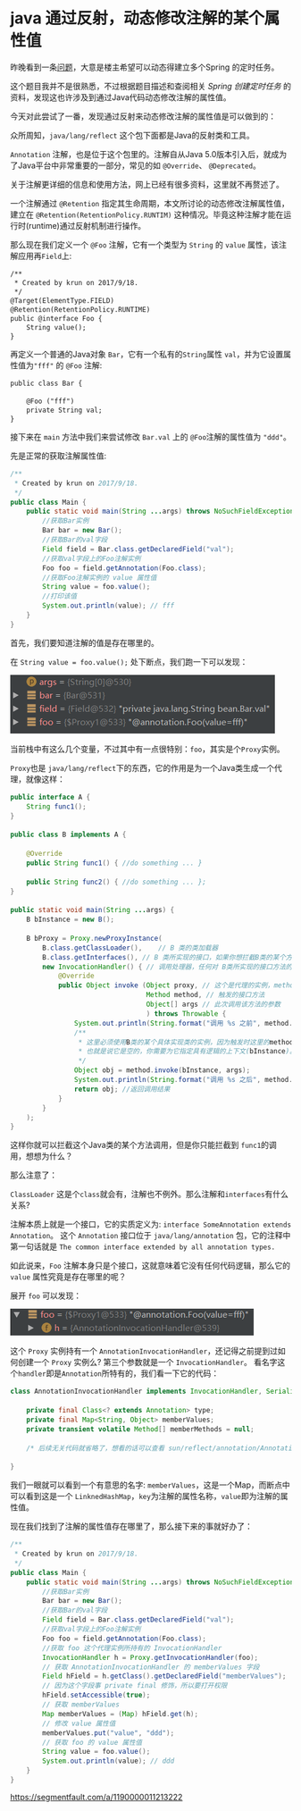 # java 通过反射，动态修改注解的某个属性值

昨晚看到一条[问题](https://segmentfault.com/a/1190000011213222#https://segmentfault.com/q/1010000010773372)，大意是楼主希望可以动态得建立多个Spring 的定时任务。

这个题目我并不是很熟悉，不过根据题目描述和查阅相关 *Spring 创建定时任务* 的资料，发现这也许涉及到通过Java代码动态修改注解的属性值。

今天对此尝试了一番，发现通过反射来动态修改注解的属性值是可以做到的：

众所周知，`java/lang/reflect` 这个包下面都是Java的反射类和工具。

`Annotation` 注解，也是位于这个包里的。注解自从Java 5.0版本引入后，就成为了Java平台中非常重要的一部分，常见的如 `@Override`、 `@Deprecated`。

关于注解更详细的信息和使用方法，网上已经有很多资料，这里就不再赘述了。

一个注解通过 `@Retention` 指定其生命周期，本文所讨论的动态修改注解属性值，建立在 `@Retention(RetentionPolicy.RUNTIM)` 这种情况。毕竟这种注解才能在运行时(runtime)通过反射机制进行操作。

那么现在我们定义一个 `@Foo` 注解，它有一个类型为 `String` 的 `value` 属性，该注解应用再`Field`上:

```
/**
 * Created by krun on 2017/9/18.
 */
@Target(ElementType.FIELD)
@Retention(RetentionPolicy.RUNTIME)
public @interface Foo {
    String value();
}
```

再定义一个普通的Java对象 `Bar`，它有一个私有的`String`属性 `val`，并为它设置属性值为`"fff"` 的 `@Foo` 注解:

```
public class Bar {

    @Foo ("fff")
    private String val;
}
```

接下来在 `main` 方法中我们来尝试修改 `Bar.val` 上的 `@Foo`注解的属性值为 `"ddd"`。

先是正常的获取注解属性值:

```java
/**
 * Created by krun on 2017/9/18.
 */
public class Main {
    public static void main(String ...args) throws NoSuchFieldException {
        //获取Bar实例
        Bar bar = new Bar();
        //获取Bar的val字段
        Field field = Bar.class.getDeclaredField("val");
        //获取val字段上的Foo注解实例
        Foo foo = field.getAnnotation(Foo.class);
        //获取Foo注解实例的 value 属性值
        String value = foo.value();
        //打印该值
        System.out.println(value); // fff
    }
}
```

首先，我们要知道注解的值是存在哪里的。

在 `String value = foo.value();` 处下断点，我们跑一下可以发现：

![clipboard.png](image-201908042226/bVVdGg.png)

当前栈中有这么几个变量，不过其中有一点很特别：`foo`，其实是个`Proxy`实例。

`Proxy`也是 `java/lang/reflect`下的东西，它的作用是为一个Java类生成一个代理，就像这样：

```java
public interface A {
    String func1();
}

public class B implements A {
    
    @Override
    public String func1() { //do something ... }
    
    public String func2() { //do something ... };
}

public static void main(String ...args) {
    B bInstance = new B();
    
    B bProxy = Proxy.newProxyInstance(
        B.class.getClassLoader(),    // B 类的类加载器
        B.class.getInterfaces(), // B 类所实现的接口，如果你想拦截B类的某个方法，必须让这个方法在某个接口中声明并让B类实现该接口
        new InvocationHandler() { // 调用处理器，任何对 B类所实现的接口方法的调用都会触发此处理器
            @Override
            public Object invoke (Object proxy, // 这个是代理的实例，method.invoke时不能使用这个，否则会死循环
                                  Method method, // 触发的接口方法
                                  Object[] args // 此次调用该方法的参数
                                  ) throws Throwable {
                System.out.println(String.format("调用 %s 之前", method.getName()));
                /**
                 * 这里必须使用B类的某个具体实现类的实例，因为触发时这里的method只是一个接口方法的引用，
                 * 也就是说它是空的，你需要为它指定具有逻辑的上下文(bInstance)。
                 */
                Object obj = method.invoke(bInstance, args); 
                System.out.println(String.format("调用 %s 之后", method.getName()));
                return obj; //返回调用结果
            }
        }
    );
}
```

这样你就可以拦截这个Java类的某个方法调用，但是你只能拦截到 `func1`的调用，想想为什么？

那么注意了：

`ClassLoader` 这是个`class`就会有，注解也不例外。那么注解和`interfaces`有什么关系?

注解本质上就是一个接口，它的实质定义为: `interface SomeAnnotation extends Annotation`。
这个 `Annotation` 接口位于 `java/lang/annotation` 包，它的注释中第一句话就是 `The common interface extended by all annotation types.`

如此说来，`Foo` 注解本身只是个接口，这就意味着它没有任何代码逻辑，那么它的 `value` 属性究竟是存在哪里的呢？

展开 `foo` 可以发现：

![clipboard.png](image-201908042226/bVVdM4.png)

这个 `Proxy` 实例持有一个 `AnnotationInvocationHandler`，还记得之前提到过如何创建一个 `Proxy` 实例么? 第三个参数就是一个 `InvocationHandler`。
看名字这个`handler`即是`Annotation`所特有的，我们看一下它的代码：

```java
class AnnotationInvocationHandler implements InvocationHandler, Serializable {

    private final Class<? extends Annotation> type;
    private final Map<String, Object> memberValues;
    private transient volatile Method[] memberMethods = null;
    
    /* 后续无关代码就省略了，想看的话可以查看 sun/reflect/annotation/AnnotationInvocationHandler */
   
}
```

我们一眼就可以看到一个有意思的名字: `memberValues`，这是一个Map，而断点中可以看到这是一个 `LinknedHashMap`，`key`为注解的属性名称，`value`即为注解的属性值。

现在我们找到了注解的属性值存在哪里了，那么接下来的事就好办了：

```java
/**
 * Created by krun on 2017/9/18.
 */
public class Main {
    public static void main(String ...args) throws NoSuchFieldException, IllegalAccessException {
        //获取Bar实例
        Bar bar = new Bar();
        //获取Bar的val字段
        Field field = Bar.class.getDeclaredField("val");
        //获取val字段上的Foo注解实例
        Foo foo = field.getAnnotation(Foo.class);
        //获取 foo 这个代理实例所持有的 InvocationHandler
        InvocationHandler h = Proxy.getInvocationHandler(foo);
        // 获取 AnnotationInvocationHandler 的 memberValues 字段
        Field hField = h.getClass().getDeclaredField("memberValues");
        // 因为这个字段事 private final 修饰，所以要打开权限
        hField.setAccessible(true);
        // 获取 memberValues
        Map memberValues = (Map) hField.get(h);
        // 修改 value 属性值
        memberValues.put("value", "ddd");
        // 获取 foo 的 value 属性值
        String value = foo.value();
        System.out.println(value); // ddd
    }
}
```





<https://segmentfault.com/a/1190000011213222>